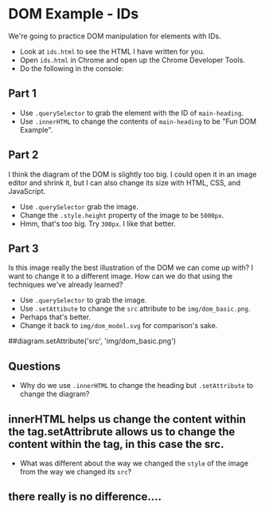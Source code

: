 # DOM Example - IDs

We're going to practice DOM manipulation for elements with IDs.

- Look at `ids.html` to see the HTML I have written for you.
- Open `ids.html` in Chrome and open up the Chrome Developer Tools.
- Do the following in the console:

## Part 1
- Use `.querySelector` to grab the element with the ID of `main-heading`.
- Use `.innerHTML` to change the contents of `main-heading` to be "Fun
  DOM Example".

## Part 2

I think the diagram of the DOM is slightly too big. I could open it in
an image editor and shrink it, but I can also change its size with
HTML, CSS, and JavaScript.

- Use `.querySelector` grab the image.
- Change the `.style.height` property of the image to be `5000px`.
- Hmm, that's too big. Try `300px`.  I like that better.

## Part 3

Is this image really the best illustration of the DOM we can come up
with? I want to change it to a different image.  How can we do that
using the techniques we've already learned?

- Use `.querySelector` to grab the image.
- Use `.setAttibute` to change the `src` attribute to be `img/dom_basic.png`.
- Perhaps that's better.
- Change it back to `img/dom_model.svg` for comparison's sake.

##diagram.setAttribute('src', 'img/dom_basic.png')

## Questions

- Why do we use `.innerHTML` to change the heading but `.setAttribute`
  to change the diagram?

## innerHTML helps us change the content within the tag.setAttribrute allows us to change the content within the tag, in this case the src.


- What was different about the way we changed the `style` of the image
  from the way we changed its `src`?

## there really is no difference....
